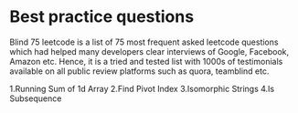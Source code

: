 # Best practice questions

Blind 75 leetcode is a list of 75 most frequent asked leetcode questions which had helped many developers clear interviews of Google, Facebook, Amazon etc. Hence, it is a tried and tested list with 1000s of testimonials available on all public review platforms such as quora, teamblind etc.

1.Running Sum of 1d Array
2.Find Pivot Index
3.Isomorphic Strings
4.Is Subsequence